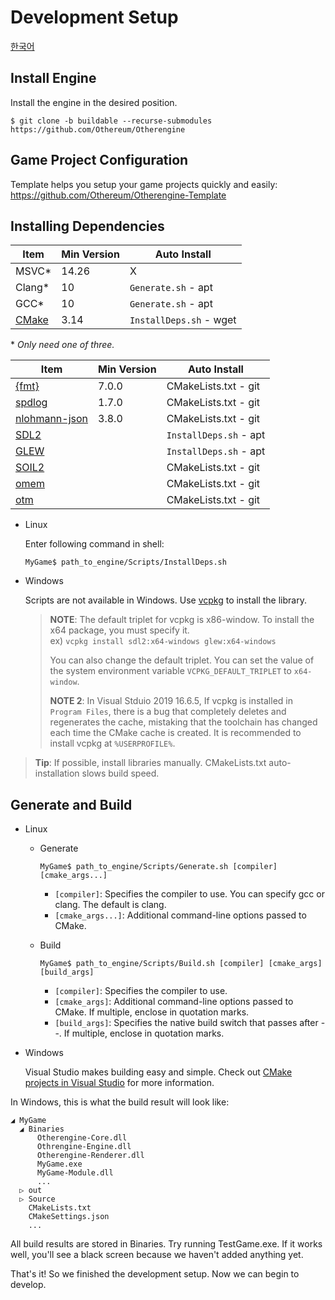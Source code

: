 # Development Setup

[한국어](../한국어/개발%20셋업.md)

## Install Engine

Install the engine in the desired position.

```shell
$ git clone -b buildable --recurse-submodules https://github.com/Othereum/Otherengine
```

## Game Project Configuration

Template helps you setup your game projects quickly and easily: <https://github.com/Othereum/Otherengine-Template>

## Installing Dependencies

Item | Min Version | Auto Install
--- | --- | ---
MSVC\* | 14.26 | X
Clang\* | 10 | `Generate.sh` - apt
GCC\* | 10 | `Generate.sh` - apt
[CMake](https://cmake.org/download) | 3.14 | `InstallDeps.sh` - wget

\* *Only need one of three.*

Item | Min Version | Auto Install
--- | --- | ---
[{fmt}](https://github.com/fmtlib/fmt) | 7.0.0 | CMakeLists.txt - git
[spdlog](https://github.com/gabime/spdlog) | 1.7.0 | CMakeLists.txt - git
[nlohmann-json](https://github.com/nlohmann/json) | 3.8.0 | CMakeLists.txt - git
[SDL2](https://www.libsdl.org/download-2.0.php) | | `InstallDeps.sh` - apt
[GLEW](https://github.com/nigels-com/glew) | | `InstallDeps.sh` - apt
[SOIL2](https://github.com/SpartanJ/SOIL2) | | CMakeLists.txt - git
[omem](https://github.com/Othereum/omem) | | CMakeLists.txt - git
[otm](https://github.com/Othereum/otm) | | CMakeLists.txt - git

- Linux

  Enter following command in shell:

  ```shell
  MyGame$ path_to_engine/Scripts/InstallDeps.sh
  ```

- Windows

  Scripts are not available in Windows. Use [vcpkg](https://github.com/microsoft/vcpkg) to install the library.

  > **NOTE**: The default triplet for vcpkg is x86-window. To install the x64 package, you must specify it.  
  > ex) `vcpkg install sdl2:x64-windows glew:x64-windows`
  >
  > You can also change the default triplet. You can set the value of the system environment variable `VCPKG_DEFAULT_TRIPLET` to `x64-window`.
  >
  > **NOTE 2**: In Visual Stduio 2019 16.6.5, If vcpkg is installed in `Program Files`, there is a bug that completely deletes and regenerates the cache, mistaking that the toolchain has changed each time the CMake cache is created. It is recommended to install vcpkg at `%USERPROFILE%`.

> **Tip**: If possible, install libraries manually. CMakeLists.txt auto-installation slows build speed.

## Generate and Build

- Linux

  - Generate

    ```shell
    MyGame$ path_to_engine/Scripts/Generate.sh [compiler] [cmake_args...]
    ```

    - `[compiler]`: Specifies the compiler to use. You can specify gcc or clang. The default is clang.
    - `[cmake_args...]`: Additional command-line options passed to CMake.

  - Build

    ```shell
    MyGame$ path_to_engine/Scripts/Build.sh [compiler] [cmake_args] [build_args]
    ```

    - `[compiler]`: Specifies the compiler to use.
    - `[cmake_args]`: Additional command-line options passed to CMake. If multiple, enclose in quotation marks.
    - `[build_args]`: Specifies the native build switch that passes after --. If multiple, enclose in quotation marks.

- Windows

  Visual Studio makes building easy and simple. Check out [CMake projects in Visual Studio](https://docs.microsoft.com/en-us/cpp/build/cmake-projects-in-visual-studio?view=vs-2019) for more information.

In Windows, this is what the build result will look like:

```text
◢ MyGame
  ◢ Binaries
      Otherengine-Core.dll
      Othrengine-Engine.dll
      Otherengine-Renderer.dll
      MyGame.exe
      MyGame-Module.dll
      ...
  ▷ out
  ▷ Source
    CMakeLists.txt
    CMakeSettings.json
    ...
```

All build results are stored in Binaries. Try running TestGame.exe. If it works well, you'll see a black screen because we haven't added anything yet.

That's it! So we finished the development setup. Now we can begin to develop.
